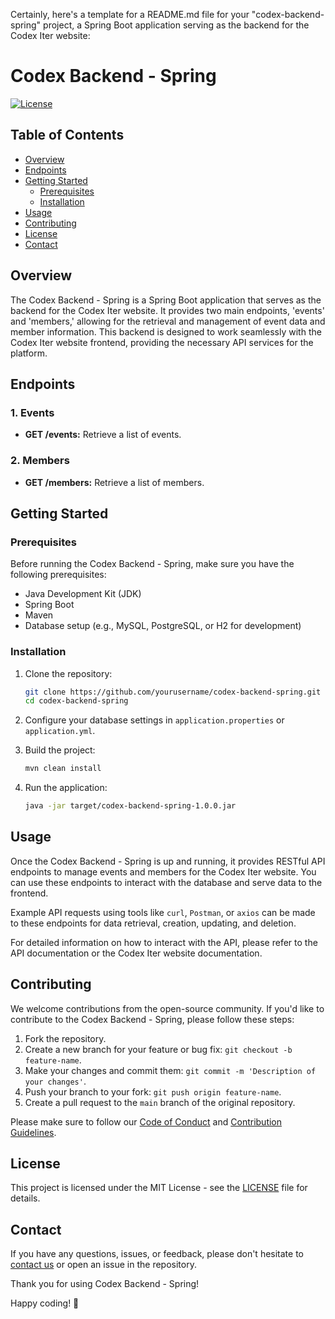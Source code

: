 Certainly, here's a template for a README.md file for your "codex-backend-spring" project, a Spring Boot application serving as the backend for the Codex Iter website:

# Codex Backend - Spring

[![License](https://img.shields.io/badge/License-MIT-blue.svg)](https://opensource.org/licenses/MIT)

## Table of Contents

- [Overview](#overview)
- [Endpoints](#endpoints)
- [Getting Started](#getting-started)
  - [Prerequisites](#prerequisites)
  - [Installation](#installation)
- [Usage](#usage)
- [Contributing](#contributing)
- [License](#license)
- [Contact](#contact)

## Overview

The Codex Backend - Spring is a Spring Boot application that serves as the backend for the Codex Iter website. It provides two main endpoints, 'events' and 'members,' allowing for the retrieval and management of event data and member information. This backend is designed to work seamlessly with the Codex Iter website frontend, providing the necessary API services for the platform.

## Endpoints

### 1. Events

- **GET /events:** Retrieve a list of events.

### 2. Members

- **GET /members:** Retrieve a list of members.

## Getting Started

### Prerequisites

Before running the Codex Backend - Spring, make sure you have the following prerequisites:

- Java Development Kit (JDK)
- Spring Boot
- Maven
- Database setup (e.g., MySQL, PostgreSQL, or H2 for development)

### Installation

1. Clone the repository:

   ```bash
   git clone https://github.com/yourusername/codex-backend-spring.git
   cd codex-backend-spring
   ```

2. Configure your database settings in `application.properties` or `application.yml`.

3. Build the project:

   ```bash
   mvn clean install
   ```

4. Run the application:

   ```bash
   java -jar target/codex-backend-spring-1.0.0.jar
   ```

## Usage

Once the Codex Backend - Spring is up and running, it provides RESTful API endpoints to manage events and members for the Codex Iter website. You can use these endpoints to interact with the database and serve data to the frontend.

Example API requests using tools like `curl`, `Postman`, or `axios` can be made to these endpoints for data retrieval, creation, updating, and deletion.

For detailed information on how to interact with the API, please refer to the API documentation or the Codex Iter website documentation.

## Contributing

We welcome contributions from the open-source community. If you'd like to contribute to the Codex Backend - Spring, please follow these steps:

1. Fork the repository.
2. Create a new branch for your feature or bug fix: `git checkout -b feature-name`.
3. Make your changes and commit them: `git commit -m 'Description of your changes'`.
4. Push your branch to your fork: `git push origin feature-name`.
5. Create a pull request to the `main` branch of the original repository.

Please make sure to follow our [Code of Conduct](CODE_OF_CONDUCT.md) and [Contribution Guidelines](CONTRIBUTING.md).

## License

This project is licensed under the MIT License - see the [LICENSE](LICENSE) file for details.

## Contact

If you have any questions, issues, or feedback, please don't hesitate to [contact us](mailto:saketaryan2002@gmail.com) or open an issue in the repository.

Thank you for using Codex Backend - Spring!

Happy coding! 🚀
